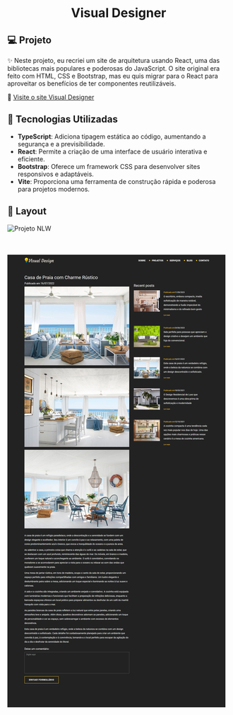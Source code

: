 <h1 align="center">Visual Designer</h1>

## 💻 Projeto

<p align="left">✨ Neste projeto, eu recriei um site de arquitetura usando React, uma das bibliotecas mais populares e poderosas do JavaScript. O site original era feito com HTML, CSS e Bootstrap, mas eu quis migrar para o React para aproveitar os benefícios de ter componentes reutilizáveis. <p>

🔗 [Visite o site Visual Designer](https://visual-designer-rust.vercel.app/)

## 🚀 Tecnologias Utilizadas

- **TypeScript**: Adiciona tipagem estática ao código, aumentando a segurança e a previsibilidade.
- **React**: Permite a criação de uma interface de usuário interativa e eficiente.
- **Bootstrap**: Oferece um framework CSS para desenvolver sites responsivos e adaptáveis.
- **Vite**: Proporciona uma ferramenta de construção rápida e poderosa para projetos modernos.

## 🔖 Layout

<img src="./public/images/img1.png" alt="Projeto NLW">
<br><br><br><br>

<img src="./public/images/img2.png" alt="Projeto NLW">



